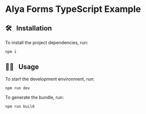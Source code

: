 # Alya Forms TypeScript Example

## 🛠️ &nbsp; Installation

To install the project dependencies, run:

```
npm i
```

## 🏃🏻 &nbsp; Usage

To start the development environment, run:

```
npm run dev
```

To generate the bundle, run:

```
npm run build
```
